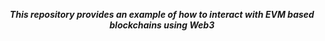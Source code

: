 <p align="center">
   <i><strong>This repository provides an example of how to interact with EVM based blockchains using Web3
</strong></i>
<p>
